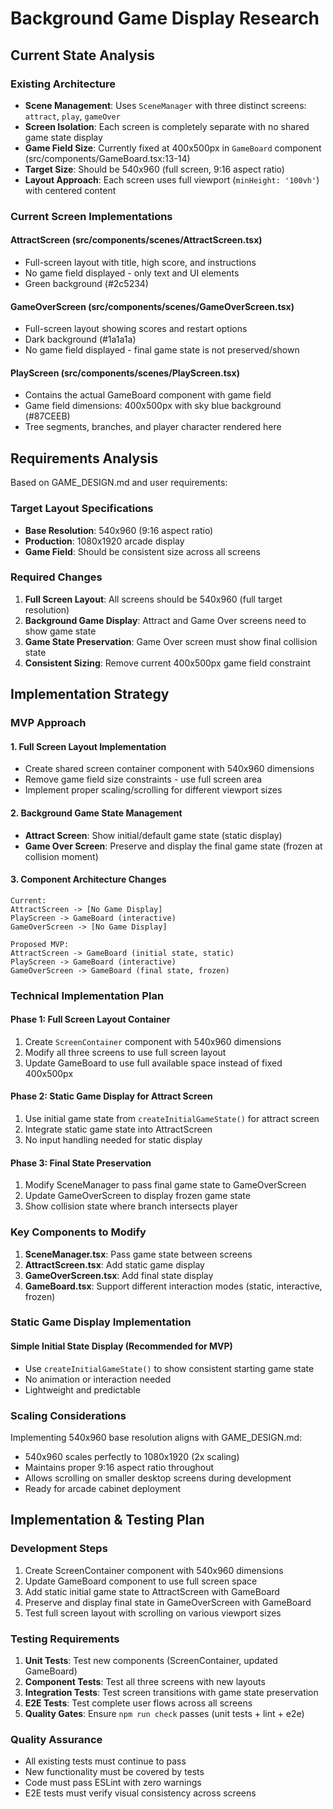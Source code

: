 # Background Game Display Research

## Current State Analysis

### Existing Architecture
- **Scene Management**: Uses `SceneManager` with three distinct screens: `attract`, `play`, `gameOver`
- **Screen Isolation**: Each screen is completely separate with no shared game state display
- **Game Field Size**: Currently fixed at 400x500px in `GameBoard` component (src/components/GameBoard.tsx:13-14)
- **Target Size**: Should be 540x960 (full screen, 9:16 aspect ratio)
- **Layout Approach**: Each screen uses full viewport (`minHeight: '100vh'`) with centered content

### Current Screen Implementations

#### AttractScreen (src/components/scenes/AttractScreen.tsx)
- Full-screen layout with title, high score, and instructions
- No game field displayed - only text and UI elements
- Green background (#2c5234) 

#### GameOverScreen (src/components/scenes/GameOverScreen.tsx)  
- Full-screen layout showing scores and restart options
- Dark background (#1a1a1a)
- No game field displayed - final game state is not preserved/shown

#### PlayScreen (src/components/scenes/PlayScreen.tsx)
- Contains the actual GameBoard component with game field
- Game field dimensions: 400x500px with sky blue background (#87CEEB)
- Tree segments, branches, and player character rendered here

## Requirements Analysis

Based on GAME_DESIGN.md and user requirements:

### Target Layout Specifications
- **Base Resolution**: 540x960 (9:16 aspect ratio)
- **Production**: 1080x1920 arcade display
- **Game Field**: Should be consistent size across all screens

### Required Changes
1. **Full Screen Layout**: All screens should be 540x960 (full target resolution)
2. **Background Game Display**: Attract and Game Over screens need to show game state
3. **Game State Preservation**: Game Over screen must show final collision state
4. **Consistent Sizing**: Remove current 400x500px game field constraint

## Implementation Strategy

### MVP Approach

#### 1. Full Screen Layout Implementation
- Create shared screen container component with 540x960 dimensions
- Remove game field size constraints - use full screen area
- Implement proper scaling/scrolling for different viewport sizes

#### 2. Background Game State Management
- **Attract Screen**: Show initial/default game state (static display)
- **Game Over Screen**: Preserve and display the final game state (frozen at collision moment)

#### 3. Component Architecture Changes

```
Current:
AttractScreen -> [No Game Display]
PlayScreen -> GameBoard (interactive)  
GameOverScreen -> [No Game Display]

Proposed MVP:
AttractScreen -> GameBoard (initial state, static)
PlayScreen -> GameBoard (interactive)
GameOverScreen -> GameBoard (final state, frozen)
```

### Technical Implementation Plan

#### Phase 1: Full Screen Layout Container
1. Create `ScreenContainer` component with 540x960 dimensions
2. Modify all three screens to use full screen layout
3. Update GameBoard to use full available space instead of fixed 400x500px

#### Phase 2: Static Game Display for Attract Screen  
1. Use initial game state from `createInitialGameState()` for attract screen
2. Integrate static game state into AttractScreen 
3. No input handling needed for static display

#### Phase 3: Final State Preservation
1. Modify SceneManager to pass final game state to GameOverScreen
2. Update GameOverScreen to display frozen game state
3. Show collision state where branch intersects player

### Key Components to Modify

1. **SceneManager.tsx**: Pass game state between screens
2. **AttractScreen.tsx**: Add static game display 
3. **GameOverScreen.tsx**: Add final state display
4. **GameBoard.tsx**: Support different interaction modes (static, interactive, frozen)

### Static Game Display Implementation

#### Simple Initial State Display (Recommended for MVP)
- Use `createInitialGameState()` to show consistent starting game state
- No animation or interaction needed
- Lightweight and predictable

### Scaling Considerations

Implementing 540x960 base resolution aligns with GAME_DESIGN.md:
- 540x960 scales perfectly to 1080x1920 (2x scaling)
- Maintains proper 9:16 aspect ratio throughout
- Allows scrolling on smaller desktop screens during development
- Ready for arcade cabinet deployment

## Implementation & Testing Plan

### Development Steps
1. Create ScreenContainer component with 540x960 dimensions
2. Update GameBoard component to use full screen space
3. Add static initial game state to AttractScreen with GameBoard
4. Preserve and display final state in GameOverScreen with GameBoard
5. Test full screen layout with scrolling on various viewport sizes

### Testing Requirements
1. **Unit Tests**: Test new components (ScreenContainer, updated GameBoard)
2. **Component Tests**: Test all three screens with new layouts
3. **Integration Tests**: Test screen transitions with game state preservation
4. **E2E Tests**: Test complete user flows across all screens
5. **Quality Gates**: Ensure `npm run check` passes (unit tests + lint + e2e)

### Quality Assurance
- All existing tests must continue to pass
- New functionality must be covered by tests
- Code must pass ESLint with zero warnings
- E2E tests must verify visual consistency across screens